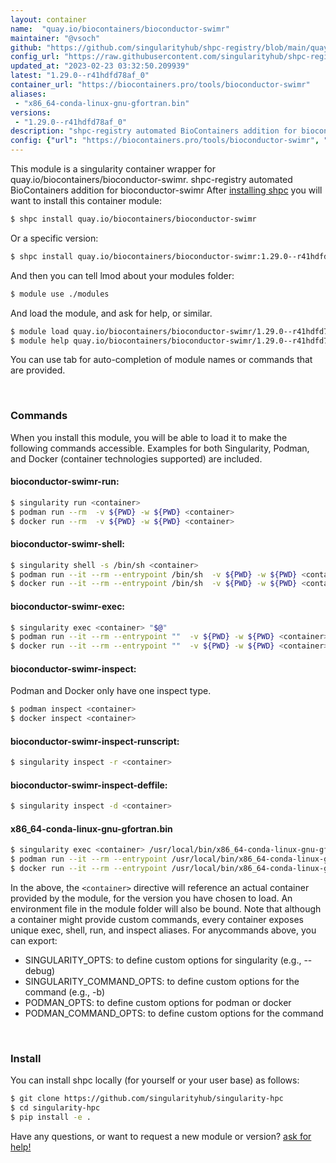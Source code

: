 ```yaml
---
layout: container
name:  "quay.io/biocontainers/bioconductor-swimr"
maintainer: "@vsoch"
github: "https://github.com/singularityhub/shpc-registry/blob/main/quay.io/biocontainers/bioconductor-swimr/container.yaml"
config_url: "https://raw.githubusercontent.com/singularityhub/shpc-registry/main/quay.io/biocontainers/bioconductor-swimr/container.yaml"
updated_at: "2023-02-23 03:32:50.209939"
latest: "1.29.0--r41hdfd78af_0"
container_url: "https://biocontainers.pro/tools/bioconductor-swimr"
aliases:
 - "x86_64-conda-linux-gnu-gfortran.bin"
versions:
 - "1.29.0--r41hdfd78af_0"
description: "shpc-registry automated BioContainers addition for bioconductor-swimr"
config: {"url": "https://biocontainers.pro/tools/bioconductor-swimr", "maintainer": "@vsoch", "description": "shpc-registry automated BioContainers addition for bioconductor-swimr", "latest": {"1.29.0--r41hdfd78af_0": "sha256:7a5f2eb4b8e43af032a44adce56876e8ec8b32bc7066e63fb672c41ebb3c91cc"}, "tags": {"1.29.0--r41hdfd78af_0": "sha256:7a5f2eb4b8e43af032a44adce56876e8ec8b32bc7066e63fb672c41ebb3c91cc"}, "docker": "quay.io/biocontainers/bioconductor-swimr", "aliases": {"x86_64-conda-linux-gnu-gfortran.bin": "/usr/local/bin/x86_64-conda-linux-gnu-gfortran.bin"}}
---
```


This module is a singularity container wrapper for quay.io/biocontainers/bioconductor-swimr.
shpc-registry automated BioContainers addition for bioconductor-swimr
After [installing shpc](#install) you will want to install this container module:


```bash
$ shpc install quay.io/biocontainers/bioconductor-swimr
```

Or a specific version:

```bash
$ shpc install quay.io/biocontainers/bioconductor-swimr:1.29.0--r41hdfd78af_0
```

And then you can tell lmod about your modules folder:

```bash
$ module use ./modules
```

And load the module, and ask for help, or similar.

```bash
$ module load quay.io/biocontainers/bioconductor-swimr/1.29.0--r41hdfd78af_0
$ module help quay.io/biocontainers/bioconductor-swimr/1.29.0--r41hdfd78af_0
```

You can use tab for auto-completion of module names or commands that are provided.

<br>

### Commands

When you install this module, you will be able to load it to make the following commands accessible.
Examples for both Singularity, Podman, and Docker (container technologies supported) are included.

#### bioconductor-swimr-run:

```bash
$ singularity run <container>
$ podman run --rm  -v ${PWD} -w ${PWD} <container>
$ docker run --rm  -v ${PWD} -w ${PWD} <container>
```

#### bioconductor-swimr-shell:

```bash
$ singularity shell -s /bin/sh <container>
$ podman run --it --rm --entrypoint /bin/sh  -v ${PWD} -w ${PWD} <container>
$ docker run --it --rm --entrypoint /bin/sh  -v ${PWD} -w ${PWD} <container>
```

#### bioconductor-swimr-exec:

```bash
$ singularity exec <container> "$@"
$ podman run --it --rm --entrypoint ""  -v ${PWD} -w ${PWD} <container> "$@"
$ docker run --it --rm --entrypoint ""  -v ${PWD} -w ${PWD} <container> "$@"
```

#### bioconductor-swimr-inspect:

Podman and Docker only have one inspect type.

```bash
$ podman inspect <container>
$ docker inspect <container>
```

#### bioconductor-swimr-inspect-runscript:

```bash
$ singularity inspect -r <container>
```

#### bioconductor-swimr-inspect-deffile:

```bash
$ singularity inspect -d <container>
```


#### x86_64-conda-linux-gnu-gfortran.bin

```bash
$ singularity exec <container> /usr/local/bin/x86_64-conda-linux-gnu-gfortran.bin
$ podman run --it --rm --entrypoint /usr/local/bin/x86_64-conda-linux-gnu-gfortran.bin   -v ${PWD} -w ${PWD} <container> -c " $@"
$ docker run --it --rm --entrypoint /usr/local/bin/x86_64-conda-linux-gnu-gfortran.bin   -v ${PWD} -w ${PWD} <container> -c " $@"
```



In the above, the `<container>` directive will reference an actual container provided
by the module, for the version you have chosen to load. An environment file in the
module folder will also be bound. Note that although a container
might provide custom commands, every container exposes unique exec, shell, run, and
inspect aliases. For anycommands above, you can export:

 - SINGULARITY_OPTS: to define custom options for singularity (e.g., --debug)
 - SINGULARITY_COMMAND_OPTS: to define custom options for the command (e.g., -b)
 - PODMAN_OPTS: to define custom options for podman or docker
 - PODMAN_COMMAND_OPTS: to define custom options for the command

<br>

### Install

You can install shpc locally (for yourself or your user base) as follows:

```bash
$ git clone https://github.com/singularityhub/singularity-hpc
$ cd singularity-hpc
$ pip install -e .
```

Have any questions, or want to request a new module or version? [ask for help!](https://github.com/singularityhub/singularity-hpc/issues)